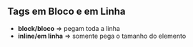 ## Tags em Bloco e em Linha

* **block/bloco** => pegam toda a linha
* **inline/em linha** => somente pega o tamanho do elemento